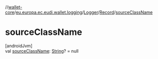 //[wallet-core](../../../../index.md)/[eu.europa.ec.eudi.wallet.logging](../../index.md)/[Logger](../index.md)/[Record](index.md)/[sourceClassName](source-class-name.md)

# sourceClassName

[androidJvm]\
val [sourceClassName](source-class-name.md): [String](https://kotlinlang.org/api/latest/jvm/stdlib/kotlin/-string/index.html)? = null
